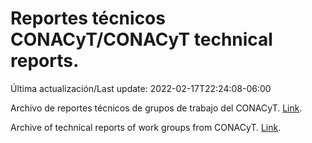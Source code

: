 # Reportes técnicos CONACyT/CONACyT technical reports.

Última actualización/Last update: 2022-02-17T22:24:08-06:00

Archivo de reportes técnicos de grupos de trabajo del CONACyT. [Link](https://salud.conacyt.mx/coronavirus/investigacion/productos/).

Archive of technical reports of work groups from CONACyT. [Link](https://salud.conacyt.mx/coronavirus/investigacion/productos/).
